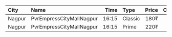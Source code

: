 | City   | Name                     |  Time | Type    | Price | Capacity | Booked |
| :----- | :----------------------- | ----: | :------ | ----: | -------: | -----: |
| Nagpur | PvrEmpressCityMallNagpur | 16:15 | Classic |  180₹ |       12 |      0 |
| Nagpur | PvrEmpressCityMallNagpur | 16:15 | Prime   |  220₹ |       48 |      5 |